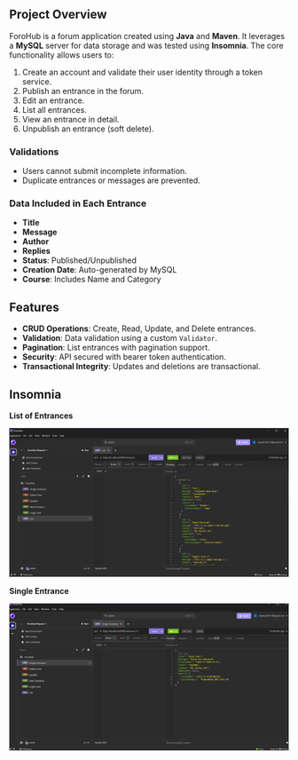 ## Project Overview

ForoHub is a forum application created using **Java** and **Maven**. It leverages a **MySQL** server for data storage and was tested using **Insomnia**. The core functionality allows users to:

1. Create an account and validate their user identity through a token service.
2. Publish an entrance in the forum.
3. Edit an entrance.
4. List all entrances.
5. View an entrance in detail.
6. Unpublish an entrance (soft delete).

### Validations
- Users cannot submit incomplete information.
- Duplicate entrances or messages are prevented.

### Data Included in Each Entrance
- **Title**
- **Message**
- **Author**
- **Replies**
- **Status**: Published/Unpublished
- **Creation Date**: Auto-generated by MySQL
- **Course**: Includes Name and Category

## Features

- **CRUD Operations**: Create, Read, Update, and Delete entrances.
- **Validation**: Data validation using a custom `Validator`.
- **Pagination**: List entrances with pagination support.
- **Security**: API secured with bearer token authentication.
- **Transactional Integrity**: Updates and deletions are transactional.

## Insomnia 
**List of Entrances**

![List of Entrances](images/list_of_entrance.png)

**Single Entrance**

![Single Entrance](images/single_entrance.png)
